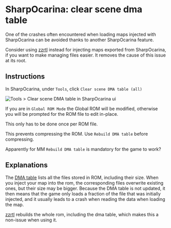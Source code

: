# SharpOcarina: clear scene dma table

One of the crashes often encountered when loading maps injected with SharpOcarina can be avoided thanks to another SharpOcarina feature.

Consider using [zzrtl](http://www.z64.me/tools/zzrtl) instead for injecting maps exported from SharpOcarina, if you want to make managing files easier. It removes the cause of this issue at its root.

## Instructions

In SharpOcarina, under `Tools`, click `Clear scene DMA table (all)`

![Tools > Clear scene DMA table in SharpOcarina ui](https://421.es/doyu/1l59b2)

If you are in `Global ROM Mode` the Global ROM will be modified, otherwise you will be prompted for the ROM file to edit in-place.

This only has to be done once per ROM file.

This prevents compressing the ROM. Use `Rebuild DMA table` before compressing.

Apparently for MM `Rebuild DMA table` is mandatory for the game to work?

## Explanations

The [DMA table](https://wiki.cloudmodding.com/oot/Filesystem) lists all the files stored in ROM, including their size. When you inject your map into the rom, the corresponding files overwrite existing ones, but their size may be bigger. Because the DMA table is not updated, it then means that the game only loads a fraction of the file that was initially injected, and it usually leads to a crash when reading the data when loading the map.

[zzrtl](http://www.z64.me/tools/zzrtl) rebuilds the whole rom, including the dma table, which makes this a non-issue when using it.
